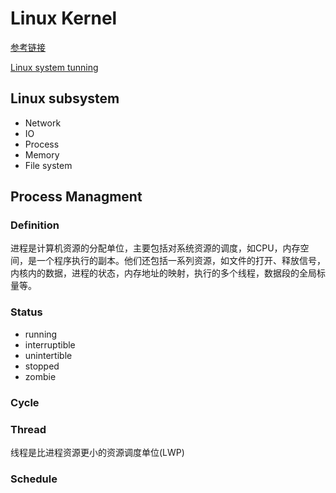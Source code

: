 # Linux Kernel

[参考链接](https://www.infoq.cn/article/Xvlq27eG_GHazRHsOTU2)

[Linux system tunning](https://yq.aliyun.com/articles/637634?spm=a2c4e.11153940.0.0.61904289RxXxtO)

## Linux subsystem

- Network
- IO
- Process
- Memory
- File system


## Process Managment

### Definition
进程是计算机资源的分配单位，主要包括对系统资源的调度，如CPU，内存空间，是一个程序执行的副本。他们还包括一系列资源，如文件的打开、释放信号，内核内的数据，进程的状态，内存地址的映射，执行的多个线程，数据段的全局标量等。

### Status

- running
- interruptible
- unintertible
- stopped
- zombie

### Cycle

### Thread
线程是比进程资源更小的资源调度单位(LWP)

### Schedule